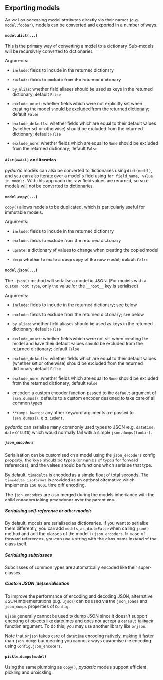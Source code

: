 ## Exporting models

As well as accessing model attributes directly via their names (e.g. `model.foobar`), models can be converted and exported in a number of ways.


#### `model.dict(...)`

This is the primary way of converting a model to a dictionary. Sub-models will be recursively converted to dictionaries.

Arguments:

* `include`: fields to include in the returned dictionary

* `exclude`: fields to exclude from the returned dictionary

* `by_alias`: whether field aliases should be used as keys in the returned dictionary; default `False`

* `exclude_unset`: whether fields which were not explicitly set when creating the model should be excluded from the returned dictionary; default `False`

* `exclude_defaults`: whether fields which are equal to their default values (whether set or otherwise) should be excluded from the returned dictionary; default `False`

* `exclude_none`: whether fields which are equal to `None` should be excluded from the returned dictionary; default `False`


#### `dict(model)` and iteration

_pydantic_ models can also be converted to dictionaries using `dict(model)`, and you can also iterate over a model's field using `for field_name, value in model:`. With this approach the raw field values are returned, so sub-models will not be converted to dictionaries.


#### `model.copy(...)`

`copy()` allows models to be duplicated, which is particularly useful for immutable models.

Arguments:

* `include`: fields to include in the returned dictionary

* `exclude`: fields to exclude from the returned dictionary

* `update`: a dictionary of values to change when creating the copied model

* `deep`: whether to make a deep copy of the new model; default `False`


#### `model.json(...)`

The `.json()` method will serialise a model to JSON. (For models with a `custom root type`, only the value for the `__root__` key is serialised)

Arguments:

* `include`: fields to include in the returned dictionary; see below

* `exclude`: fields to exclude from the returned dictionary; see below

* `by_alias`: whether field aliases should be used as keys in the returned dictionary; default `False`

* `exclude_unset`: whether fields which were not set when creating the model and have their
default values should be excluded from the returned dictionary; default `False`

* `exclude_defaults`: whether fields which are equal to their default values (whether set or otherwise) should be excluded from the returned dictionary; default `False`

* `exclude_none`: whether fields which are equal to `None` should be excluded from the returned dictionary; default `False`

* encoder: a custom encoder function passed to the `default` argument of `json.dumps()`; defaults to a custom encoder designed to take care of all common types

* `**dumps_kwargs`: any other keyword arguments are passed to `json.dumps()`, e.g. `indent`.

_pydantic_ can serialise many commonly used types to JSON (e.g. `datetime`, `date` or `UUID`) which would normally fail with a simple `json.dumps(foobar)`.


##### `json_encoders`

Serialisation can be customised on a model using the `json_encoders` config property; the keys should be types (or names of types for forward references), and the values should be functions which serialise that type.

By default, `timedelta` is encoded as a simple float of total seconds. The `timedelta_isoformat` is provided as an optional alternative which implements `ISO 8601` time diff encoding.

The `json_encoders` are also merged during the models inheritance with the child encoders taking precedence over the parent one.


##### Serialising self-reference or other models

By default, models are serialised as dictionaries. If you want to serialise them differently, you can add `models_as_dict=False` when calling `json()` method and add the classes of the model in `json_encoders`. In case of forward references, you can use a string with the class name instead of the class itself.


##### Serialising subclasses

Subclasses of common types are automatically encoded like their super-classes.


##### Custom JSON (de)serialisation

To improve the performance of encoding and decoding JSON, alternative JSON implementations (e.g. `ujson`) can be used via the `json_loads` and `json_dumps` properties of `Config`.

`ujson` generally cannot be used to dump JSON since it doesn't support encoding of objects like datetimes and does not accept a `default` fallback function argument. To do this, you may use another library like `orjson`.

Note that `orjson` takes care of `datetime` encoding natively, making it faster than `json.dumps` but meaning you cannot always customise the encoding using `Config.json_encoders`.


#### `pickle.dumps(model)`

Using the same plumbing as `copy()`, _pydantic_ models support efficient pickling and unpickling.
